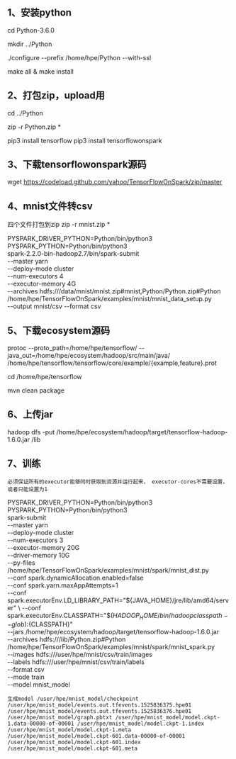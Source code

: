 ## 1、安装python

cd Python-3.6.0

mkdir ../Python

./configure --prefix /home/hpe/Python --with-ssl

make all & make install

## 2、打包zip，upload用
cd ../Python

zip -r Python.zip *

pip3 install tensorflow
pip3 install tensorflowonspark

## 3、下载tensorflowonspark源码

wget https://codeload.github.com/yahoo/TensorFlowOnSpark/zip/master

## 4、mnist文件转csv
四个文件打包到zip
zip -r mnist.zip *

PYSPARK_DRIVER_PYTHON=Python/bin/python3 \
PYSPARK_PYTHON=Python/bin/python3 \
spark-2.2.0-bin-hadoop2.7/bin/spark-submit \
--master yarn \
--deploy-mode cluster \
--num-executors 4 \
--executor-memory 4G \
--archives hdfs:///data/mnist/mnist.zip#mnist,Python/Python.zip#Python /home/hpe/TensorFlowOnSpark/examples/mnist/mnist_data_setup.py \
--output mnist/csv --format csv

## 5、下载ecosystem源码

protoc --proto_path=/home/hpe/tensorflow/ --java_out=/home/hpe/ecosystem/hadoop/src/main/java/ /home/hpe/tensorflow/tensorflow/core/example/{example,feature}.prot

cd /home/hpe/tensorflow

mvn clean package


## 6、上传jar

hadoop dfs -put  /home/hpe/ecosystem/hadoop/target/tensorflow-hadoop-1.6.0.jar /lib

## 7、训练
```
必须保证所有的executor能够同时获取到资源并运行起来， executor-cores不需要设置，或者只能设置为1
```
PYSPARK_DRIVER_PYTHON=Python/bin/python3 \
PYSPARK_PYTHON=Python/bin/python3 \
spark-submit \
--master yarn \
--deploy-mode cluster \
--num-executors  3 \
--executor-memory 20G \
--driver-memory 10G \
--py-files /home/hpe/TensorFlowOnSpark/examples/mnist/spark/mnist_dist.py \
--conf spark.dynamicAllocation.enabled=false \
--conf spark.yarn.maxAppAttempts=1 \
--conf spark.executorEnv.LD_LIBRARY_PATH="${JAVA_HOME}/jre/lib/amd64/server" \
--conf spark.executorEnv.CLASSPATH="$($HADOOP_HOME/bin/hadoop classpath --glob):${CLASSPATH}" \
--jars /home/hpe/ecosystem/hadoop/target/tensorflow-hadoop-1.6.0.jar \
--archives hdfs:///lib/Python.zip#Python \
/home/hpe/TensorFlowOnSpark/examples/mnist/spark/mnist_spark.py \
--images hdfs:///user/hpe/mnist/csv/train/images \
--labels hdfs:///user/hpe/mnist/csv/train/labels \
--format csv \
--mode train \
--model mnist_model

`生成model
/user/hpe/mnist_model/checkpoint
/user/hpe/mnist_model/events.out.tfevents.1525836375.hpe01
/user/hpe/mnist_model/events.out.tfevents.1525836376.hpe01
/user/hpe/mnist_model/graph.pbtxt
/user/hpe/mnist_model/model.ckpt-1.data-00000-of-00001
/user/hpe/mnist_model/model.ckpt-1.index
/user/hpe/mnist_model/model.ckpt-1.meta
/user/hpe/mnist_model/model.ckpt-601.data-00000-of-00001
/user/hpe/mnist_model/model.ckpt-601.index
/user/hpe/mnist_model/model.ckpt-601.meta
`
